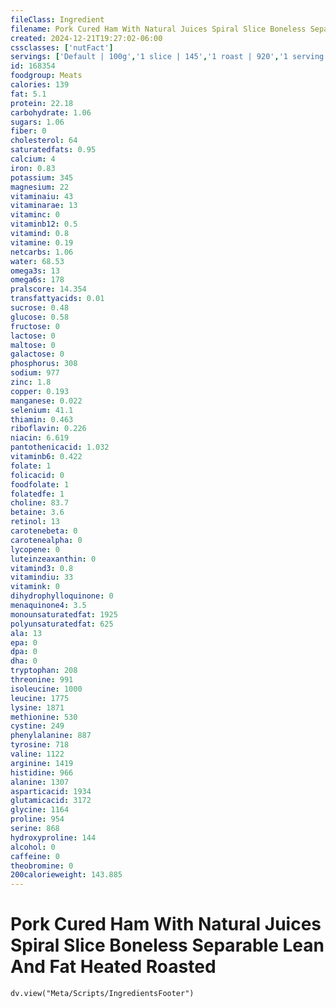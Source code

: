 ```yaml
---
fileClass: Ingredient
filename: Pork Cured Ham With Natural Juices Spiral Slice Boneless Separable Lean And Fat Heated Roasted
created: 2024-12-21T19:27:02-06:00
cssclasses: ['nutFact']
servings: ['Default | 100g','1 slice | 145','1 roast | 920','1 serving (3 oz) | 85']
id: 168354
foodgroup: Meats
calories: 139
fat: 5.1
protein: 22.18
carbohydrate: 1.06
sugars: 1.06
fiber: 0
cholesterol: 64
saturatedfats: 0.95
calcium: 4
iron: 0.83
potassium: 345
magnesium: 22
vitaminaiu: 43
vitaminarae: 13
vitaminc: 0
vitaminb12: 0.5
vitamind: 0.8
vitamine: 0.19
netcarbs: 1.06
water: 68.53
omega3s: 13
omega6s: 178
pralscore: 14.354
transfattyacids: 0.01
sucrose: 0.48
glucose: 0.58
fructose: 0
lactose: 0
maltose: 0
galactose: 0
phosphorus: 308
sodium: 977
zinc: 1.8
copper: 0.193
manganese: 0.022
selenium: 41.1
thiamin: 0.463
riboflavin: 0.226
niacin: 6.619
pantothenicacid: 1.032
vitaminb6: 0.422
folate: 1
folicacid: 0
foodfolate: 1
folatedfe: 1
choline: 83.7
betaine: 3.6
retinol: 13
carotenebeta: 0
carotenealpha: 0
lycopene: 0
luteinzeaxanthin: 0
vitamind3: 0.8
vitamindiu: 33
vitamink: 0
dihydrophylloquinone: 0
menaquinone4: 3.5
monounsaturatedfat: 1925
polyunsaturatedfat: 625
ala: 13
epa: 0
dpa: 0
dha: 0
tryptophan: 208
threonine: 991
isoleucine: 1000
leucine: 1775
lysine: 1871
methionine: 530
cystine: 249
phenylalanine: 887
tyrosine: 718
valine: 1122
arginine: 1419
histidine: 966
alanine: 1307
asparticacid: 1934
glutamicacid: 3172
glycine: 1164
proline: 954
serine: 868
hydroxyproline: 144
alcohol: 0
caffeine: 0
theobromine: 0
200calorieweight: 143.885
---
```


# Pork Cured Ham With Natural Juices Spiral Slice Boneless Separable Lean And Fat Heated Roasted

```dataviewjs
dv.view("Meta/Scripts/IngredientsFooter")
```